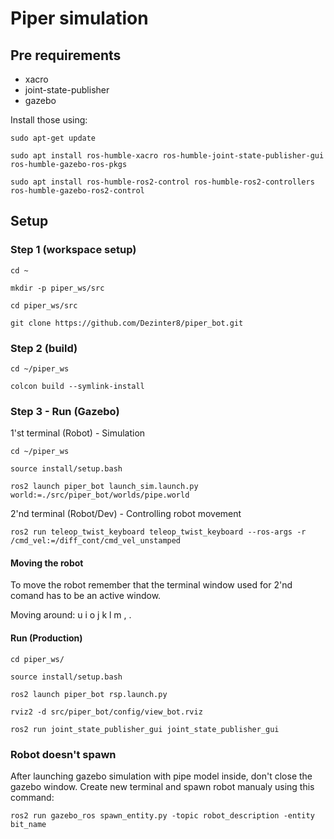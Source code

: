 # Piper simulation

## Pre requirements

- xacro
- joint-state-publisher
- gazebo

Install those using:

```
sudo apt-get update

sudo apt install ros-humble-xacro ros-humble-joint-state-publisher-gui ros-humble-gazebo-ros-pkgs

sudo apt install ros-humble-ros2-control ros-humble-ros2-controllers ros-humble-gazebo-ros2-control
```

## Setup

### Step 1 (workspace setup)

```
cd ~

mkdir -p piper_ws/src

cd piper_ws/src

git clone https://github.com/Dezinter8/piper_bot.git
```

### Step 2 (build)

```
cd ~/piper_ws

colcon build --symlink-install
```

### Step 3 - Run (Gazebo)

1'st terminal (Robot) - Simulation

```
cd ~/piper_ws

source install/setup.bash

ros2 launch piper_bot launch_sim.launch.py world:=./src/piper_bot/worlds/pipe.world
```

2'nd terminal (Robot/Dev) - Controlling robot movement

```
ros2 run teleop_twist_keyboard teleop_twist_keyboard --ros-args -r /cmd_vel:=/diff_cont/cmd_vel_unstamped
```

#### Moving the robot

To move the robot remember that the terminal window used for 2'nd comand has to be an active window.

Moving around:
u i o
j k l
m , .

#### Run (Production)

```
cd piper_ws/

source install/setup.bash

ros2 launch piper_bot rsp.launch.py
```

```
rviz2 -d src/piper_bot/config/view_bot.rviz
```

```
ros2 run joint_state_publisher_gui joint_state_publisher_gui
```

### Robot doesn't spawn

After launching gazebo simulation with pipe model inside, don't close the gazebo window. Create new terminal and spawn robot manualy using this command:

```
ros2 run gazebo_ros spawn_entity.py -topic robot_description -entity bit_name
```
